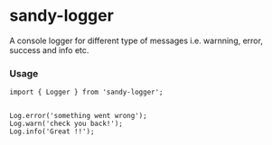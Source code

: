 # sandy-logger
A console logger for different type of messages i.e. warnning, error, success and info etc.

### Usage

```
import { Logger } from 'sandy-logger';


Log.error('something went wrong');
Log.warn('check you back!');
Log.info('Great !!');


```
